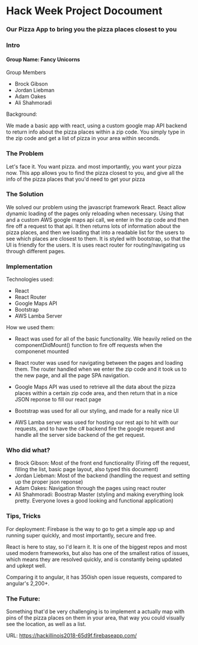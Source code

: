 # Hack Week Project Docoument

### Our Pizza App to bring you the pizza places closest to you

### Intro

#### Group Name: Fancy Unicorns

Group Members

- Brock Gibson
- Jordan Liebman
- Adam Oakes
- Ali Shahmoradi

Background:

We made a basic app with react, using a custom google map API backend to return info about the pizza places within a zip code. You simply type in the zip code and get a list of pizza in your area within seconds.

### The Problem

Let's face it. You want pizza. and most importantly, you want your pizza now. This app allows you to find the pizza closest to you, and give all the info of the pizza places that you'd need to get your pizza

### The Solution

We solved our problem using the javascript framework React. React allow dynamic loading of the pages only reloading when necessary.
Using that and a custom AWS google maps api call, we enter in the zip code and then fire off a request to that api. It then returns lots of information about the pizza places, and then we loading that into a readable list for the users to see which places are closest to them. It is styled with bootstrap, so that the UI is friendly for the users. It is uses react router for routing/navigating us through different pages.

### Implementation

Technologies used:

- React
- React Router
- Google Maps API
- Bootstrap
- AWS Lamba Server

How we used them:

- React was used for all of the basic functionality. We heavily relied on the componentDidMount() function to fire off requests when the componenet mounted

- React router was used for navigating between the pages and loading them. The router handled when we enter the zip code and it took us to the new page, and all the page SPA navigation.

- Google Maps API was used to retrieve all the data about the pizza places within a certain zip code area, and then return that in a nice JSON reponse to fill our react page

- Bootstrap was used for all our styling, and made for a really nice UI

- AWS Lamba server was used for hosting our rest api to hit with our requests, and to have the c# backend fire the google request and handle all the server side backend of the get request.

### Who did what?

- Brock Gibson: Most of the front end functionality (Firing off the request, filling the list, basic page layout, also typed this document)
- Jordan Liebman: Most of the backend (handling the request and setting up the proper json reponse)
- Adam Oakes: Navigation through the pages using react router
- Ali Shahmoradi: Boostrap Master (styling and making everything look pretty. Everyone loves a good looking and functional application)

### Tips, Tricks

For deployment: Firebase is the way to go to get a simple app up and running super quickly, and most importantly, secure and free.

React is here to stay, so I'd learn it. It is one of the biggest repos and most used modern frameworks, but also has one of the smallest ratios of issues, which means they are resolved quickly, and is constantly being updated and upkept well.

Comparing it to angular, it has 350ish open issue requests, compared to angular's 2,200+.

### The Future:

Something that'd be very challenging is to implement a actually map with pins of the pizza places on them in your area, that way you could visually see the location, as well as a list.

URL: https://hackillinois2018-65d9f.firebaseapp.com/
